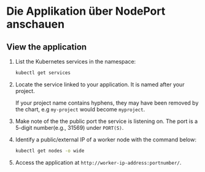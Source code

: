 # Die Applikation über NodePort anschauen

## View the application

1. List the Kubernetes services in the namespace:

   ```bash
   kubectl get services
   ```

2. Locate the service linked to your application. It is named after your project.

   If your project name contains hyphens, they may have been removed by the chart, e.g `my-project` would become `myproject`.

3. Make note of the the public port the service is listening on. The port is a 5-digit number\(e.g., 31569\) under `PORT(S)`.
4. Identify a public/external IP of a worker node with the command below:

   ```bash
   kubectl get nodes -o wide
   ```

5. Access the application at `http://worker-ip-address:portnumber/`.

